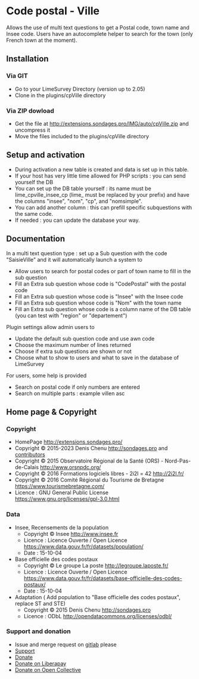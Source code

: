 # Code postal - Ville

Allows the use of multi text questions to get a Postal code, town name and Insee code. Users have an autocomplete helper to search for the town (only French town at the moment).

## Installation

### Via GIT
- Go to your LimeSurvey Directory (version up to 2.05)
- Clone in the plugins/cpVille directory

### Via ZIP dowload
- Get the file at <http://extensions.sondages.pro/IMG/auto/cpVille.zip> and uncompress it
- Move the files included to the plugins/cpVille directory

## Setup and activation
- During activation a new table is created and data is set up in this table.
- If your host has very little time allowed for PHP scripts : you can send yourself the DB
- You can set up the DB table yourself : its name must be lime_cpville_insee_cp (lime_ must be replaced by your prefix) and have the columns "insee", "nom", "cp", and "nomsimple".
- You can add another column : this can prefill specific subquestions with the same code.
- If needed : you can update the database your way.

## Documentation
In a multi text question type : set up a Sub question with the code "SaisieVille" and it will automatically launch a system to
- Allow users to search for postal codes or part of town name to fill in the sub question
- Fill an Extra sub question whose code is "CodePostal" with the postal code
- Fill an Extra sub question whose code is "Insee" with the Insee code
- Fill an Extra sub question whose code is "Nom" with the town name
- Fill an Extra sub question whose code is a column name of the DB table (you can test with "region" or "departement")

Plugin settings allow admin users to 
- Update the default sub question code and use awn code
- Choose the maximum number of lines returned
- Choose if extra sub questions are shown or not
- Choose what to show to users and what to save in the database of LimeSurvey

For users, some help is provided
- Search on postal code if only numbers are entered
- Search on multiple parts : example villen asc

## Home page & Copyright

### Copyright
- HomePage <http://extensions.sondages.pro/>
- Copyright © 2015-2023 Denis Chenu <http://sondages.pro> and [contributors](https://gitlab.com/SondagesPro/QuestionSettingsType/cpVille/-/graphs/master?ref_type=heads)
- Copyright © 2015 Observatoire Régional de la Santé (ORS) - Nord-Pas-de-Calais <http://www.orsnpdc.org/>
- Copyright © 2016 Formations logiciels libres - 2i2l = 42 <http://2i2l.fr/>
- Copyright © 2016 Comité Régional du Tourisme de Bretagne <https://www.tourismebretagne.com/>
- Licence : GNU General Public License <https://www.gnu.org/licenses/gpl-3.0.html>

### Data
- Insee, Recensements de la population
  - Copyright © Insee <http://www.insee.fr>
  - Licence : Licence Ouverte / Open Licence <https://www.data.gouv.fr/fr/datasets/population/>
  - Date : 15-10-04
- Base officielle des codes postaux
  - Copyright © Le groupe La poste <http://legroupe.laposte.fr/>
  - Licence : Licence Ouverte / Open Licence <https://www.data.gouv.fr/fr/datasets/base-officielle-des-codes-postaux/>
  - Date : 15-10-04
- Adaptation ( Add population to "Base officielle des codes postaux", replace ST and STE)
  - Copyright © 2015 Denis Chenu <http://sondages.pro>
  - Licence : ODbL <http://opendatacommons.org/licenses/odbl/>

### Support and donation
- Issue and merge request on [gitlab](https://gitlab.com/SondagesPro/QuestionSettingsType/cpVille/) please
- [Support](https://support.sondages.pro)
- [Donate](https://support.sondages.pro/open.php?topicId=12)
- [Donate on Liberapay](https://liberapay.com/SondagesPro/)
- [Donate on Open Collective](https://opencollective.com/sondagespro)
